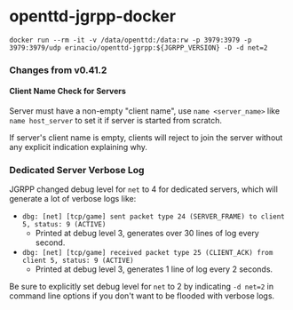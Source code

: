 # openttd-jgrpp-docker

```
docker run --rm -it -v /data/openttd:/data:rw -p 3979:3979 -p 3979:3979/udp erinacio/openttd-jgrpp:${JGRPP_VERSION} -D -d net=2
```

### Changes from v0.41.2

#### Client Name Check for Servers

Server must have a non-empty "client name", use `name <server_name>` like `name host_server` to set it if server is started from scratch.

If server's client name is empty, clients will reject to join the server without any explicit indication explaining why.

### Dedicated Server Verbose Log

JGRPP changed debug level for `net` to 4 for dedicated servers, which will generate a lot of verbose logs like:

- `dbg: [net] [tcp/game] sent packet type 24 (SERVER_FRAME) to client 5, status: 9 (ACTIVE)`
    - Printed at debug level 3, generates over 30 lines of log every second.
- `dbg: [net] [tcp/game] received packet type 25 (CLIENT_ACK) from client 5, status: 9 (ACTIVE)`
    - Printed at debug level 3, generates 1 line of log every 2 seconds.

Be sure to explicitly set debug level for `net` to 2 by indicating `-d net=2` in command line options if you don't want to be flooded with verbose logs.
